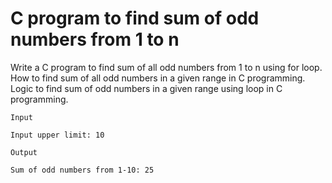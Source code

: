 # C program to find sum of odd numbers from 1 to n
Write a C program to find sum of all odd numbers from 1 to n using for loop. How to find sum of all odd numbers in a given range in C programming. Logic to find sum of odd numbers in a given range using loop in C programming.

```
Input

Input upper limit: 10

Output

Sum of odd numbers from 1-10: 25
```
